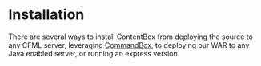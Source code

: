 # Installation

There are several ways to install ContentBox from deploying the source to any CFML server, leveraging [CommandBox](http://www.ortussolutions.com/products/commandbox), to deploying our WAR to any Java enabled server, or running an express version.